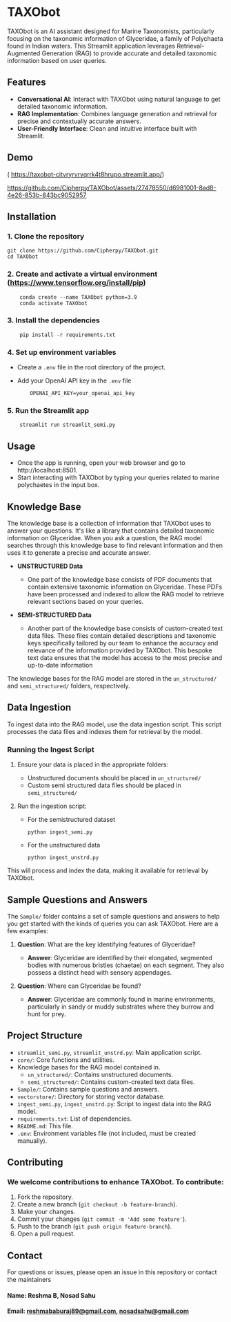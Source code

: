 # TAXObot

TAXObot is an AI assistant designed for Marine Taxonomists, particularly focusing on the taxonomic information of Glyceridae, a family of Polychaeta found in Indian waters. This Streamlit application leverages Retrieval-Augmented Generation (RAG) to provide accurate and detailed taxonomic information based on user queries.






## Features

* **Conversational AI**: Interact with TAXObot using natural language to get detailed taxonomic information.
* **RAG Implementation**: Combines language generation and retrieval for precise and contextually accurate answers.
* **User-Friendly Interface**: Clean and intuitive interface built with Streamlit.



## Demo 
( https://taxobot-citvryrvrvqrrk4t8hrupo.streamlit.app/)

https://github.com/Cipherpy/TAXObot/assets/27478550/d6981001-8ad8-4e26-853b-843bc9052957

## Installation
### 1. Clone the repository

    git clone https://github.com/Cipherpy/TAXObot.git 
    cd TAXObot
    
### 2. Create and activate a virtual environment (https://www.tensorflow.org/install/pip)
        
        conda create --name TAXObot python=3.9
        conda activate TAXObot
### 3. Install the dependencies

        pip install -r requirements.txt

### 4. Set up environment variables
- Create a `.env` file in the root directory of the project.
- Add your OpenAI API key in the `.env` file

          OPENAI_API_KEY=your_openai_api_key

### 5. Run the Streamlit app

        streamlit run streamlit_semi.py

## Usage
* Once the app is running, open your web browser and go to http://localhost:8501.
* Start interacting with TAXObot by typing your queries related to marine polychaetes in the input box.

## Knowledge Base
The knowledge base is a collection of information that TAXObot uses to answer your questions. It's like a library that contains detailed taxonomic information on Glyceridae. When you ask a question, the RAG model searches through this knowledge base to find relevant information and then uses it to generate a precise and accurate answer.

* **UNSTRUCTURED Data**
 
    - One part of the knowledge base consists of PDF documents that contain extensive taxonomic information on Glyceridae. These PDFs have been processed and indexed to allow the RAG model to retrieve relevant sections based on your queries.
* **SEMI-STRUCTURED Data**
  
    - Another part of the knowledge base consists of custom-created text data files. These files contain detailed descriptions and taxonomic keys specifically tailored by our team to enhance the accuracy and relevance of the information provided by TAXObot. This bespoke text data ensures that the model has access to the most precise and up-to-date information

The knowledge bases for the RAG model are stored in the `un_structured/` and `semi_structured/` folders, respectively.

## Data Ingestion
To ingest data into the RAG model, use the data ingestion script. This script processes the data files and indexes them for retrieval by the model.

### Running the Ingest Script
1. Ensure your data is placed in the appropriate folders:

    - Unstructured documents should be placed in `un_structured/`
    - Custom semi structured data files should be placed in `semi_structured/`
2. Run the ingestion script:
    - For the semistructured dataset
   
      ```
      python ingest_semi.py
      ```
      
    - For the unstructured data
      
      ```
      python ingest_unstrd.py
      ```
      
This will process and index the data, making it available for retrieval by TAXObot.

## Sample Questions and Answers
The `Sample/` folder contains a set of sample questions and answers to help you get started with the kinds of queries you can ask TAXObot. Here are a few examples:

1. **Question**: What are the key identifying features of Glyceridae?
   
    - **Answer**: Glyceridae are identified by their elongated, segmented bodies with numerous bristles (chaetae) on each segment. They also possess a distinct head with sensory appendages.
3. **Question**: Where can Glyceridae be found?
   
    - **Answer**: Glyceridae are commonly found in marine environments, particularly in sandy or muddy substrates where they burrow and hunt for prey.

## Project Structure
- `streamlit_semi.py`, `streamlit_unstrd.py`: Main application script.
- `core/`: Core functions and utilities.
- Knowledge bases for the RAG model contained in.
    - `un_structured/`: Contains unstructured documents.
    - `semi_structured/`: Contains custom-created text data files.
- `Sample/`: Contains sample questions and answers.
- `vectorstore/`: Directory for storing vector database.
- `ingest_semi.py`,  `ingest_unstrd.py`: Script to ingest data into the RAG model.
- `requirements.txt`: List of dependencies.
- `README.md`: This file.
- `.env`: Environment variables file (not included, must be created manually).

## Contributing
### We welcome contributions to enhance TAXObot. To contribute:

1. Fork the repository.
2. Create a new branch (`git checkout -b feature-branch`).
3. Make your changes.
4. Commit your changes (`git commit -m 'Add some feature'`).
5. Push to the branch (`git push origin feature-branch`).
6. Open a pull request.

## Contact
For questions or issues, please open an issue in this repository or contact the maintainers

#### Name: Reshma B, Nosad Sahu
#### Email: reshmababuraj89@gmail.com, nosadsahu@gmail.com
